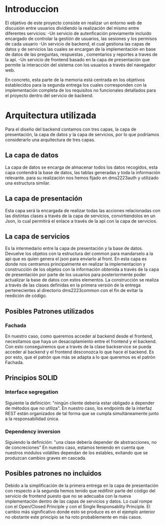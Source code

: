 # Introduccion
El objetivo de este proyecto consiste en realizar un entorno web de discusión entre usuarios dividiendo la realización del mismo entre diferentes servicios:
    -Un servicio de autenficación previamente incluido encargado de controlar la gestión de usuarios, las sesiones y los permisos de cada usuario
    -Un servicio de backend, el cual gestiona las capas de datos y de servicios las cuales se encargan de la implementación en base de datos de las preguntas, respuestas , comentarios y reportes a traves de la api.
    -Un servicio de frontend basado en la capa de presentación que permite la interacción del sistema con los usuarios a través del navegador web.

En concreto, esta parte de la memoria está centrada en los objetivos establecidos para la segunda entrega los cuales corresponden con la implementación completa de los requisitos no funcionales detallados para el proyecto dentro del servicio de backend.

# Arquitectura utilizada
Para el diseño del backend  contamos con tres capas, la capa de presentación, la capa de datos y la capa de servicios, por lo que podríamos considerarlo una arquitectura de tres capas.

## La capa de datos 
La capa de datos se encarga de almacenar todos los datos recogidos, esta capa contendrá la base de datos, las tablas generadas y toda la información relevante.
para su realización nos hemos fijado en dms2223auth y utilizado una estructura similar.
       
## La capa de presentación 
Esta capa será la encargada de realizar todas las acciones relacionadas con las distintas clases a través de la capa de servicios, convirtiendolos en un Json, lo cual permitirá el enlace a través de la api con la capa de servicios.

## La capa de servicios
Es la intermedario entre la capa de presentación y la base de datos.
Devuelve los objetos con la estructura del common para mandarselo a la api que es quien genera el json para enviarlo al front. En esta capa es donde nos centramos principalmente en realizar la implementacion y construcción de los objetos con la información obtenida a través de la capa de presentación por parte de los usuarios para posteriormente poder actualizar la base de datos con estos elementos.
La construcción se realiza a través de las clases definidas en la primera versión de la entrega pertenecientes al directorio dms2223common con el fin de evitar la reedición de código.

## Posibles Patrones utilizados
### Fachada
En nuestro caso, como queremos acceder al backend desde el frontend, necesitamos que haya un desacoplamiento entre el frontend y el backend. Con esto conseguiremos que a través de la clase backservice se pueda acceder al backend y el frontend desconozca lo que hace el backend. Es por esto, que el patrón que más se adapta a lo que queremos es el patrón Fachada.

## Principios SOLID 
### Interface segregation
Siguiente la definición: "ningún cliente debería estar obligado a depender de métodos que no utiliza".
En nuestro caso, los endpoints de la interfaz REST están organizados de tal forma que se cumpla simultáneamente junto a la responsabilidad única.

### Dependency inversion
Siguiendo la definición: "una clase debería depender de abstracciones, no de concreciones"
En nuestro caso, estamos teniendo en cuenta que nuestros módulos volátiles dependan de los estables, evitando que se produzcan cambios graves en cascada.

## Posibles patrones no incluidos
Debido a la simplificación de la primera entrega en la capa de presentación con respecto a la segunda hemos tenido que redifinir parte del código del servicio de frontend puesto que no se adecuaba con la nueva implementación dentro de las capas de servicios y datos. Lo cual rompe con el Open/Closed Principle y con el Single Responsablity Principle. El cambio más significativo donde esto se produce es en el ejemplo anterior no obstante este principio se ha roto probablemente en más casos.